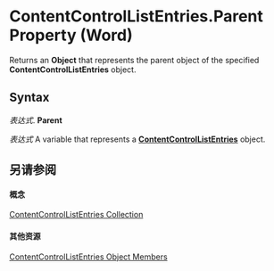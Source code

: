 
# ContentControlListEntries.Parent Property (Word)

Returns an  **Object** that represents the parent object of the specified **ContentControlListEntries** object.


## Syntax

 _表达式_. **Parent**

 _表达式_ A variable that represents a **[ContentControlListEntries](74b90054-e0a3-37c5-40d2-dc6dd6389cc5.md)** object.


## 另请参阅


#### 概念


[ContentControlListEntries Collection](74b90054-e0a3-37c5-40d2-dc6dd6389cc5.md)
#### 其他资源


[ContentControlListEntries Object Members](http://msdn.microsoft.com/library/a5795a64-fcc2-d058-11be-ab9d49204bb2%28Office.15%29.aspx)